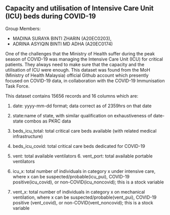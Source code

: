 ## Capacity and utilisation of Intensive Care Unit (ICU) beds during COVID-19

Group Members:
- MADINA SURAYA BINTI ZHARIN (A20EC0203),
- ADRINA ASYIQIN BINTI MD ADHA (A20EC0174)

One of the challenges that the Ministry of Health suffer during the peak season of COVID-19 was managing the Intensive Care Unit (ICU) for critical patients. They always need to make sure that the capacity and the utilisation of ICU were enough. This dataset was found from the MoH (Ministry of Health Malaysia) official Github account which presently focused on COVID-19 data, in collaboration with the COVID-19 Immunisation Task Force.


This dataset contains 15656 records and 16 columns which are:

1. date: yyyy-mm-dd format; data correct as of 2359hrs on that date

2. state:name of state, with similar qualification on exhaustiveness of date-state combos as PKRC data 

3. beds_icu_total: total critical care beds available (with related medical infrastructure) 

4. beds_icu_covid: total critical care beds dedicated for COVID-19 

5. vent: total available ventilators 6. vent_port: total available portable ventilators

6. icu_x: total number of individuals in category x under intensive care, where x can be suspected/probable(icu_pui), COVID-19 positive(icu_covid), or non-COVID(icu_noncovid); this is a stock variable 

7. vent_x: total number of individuals in category x on mechanical ventilation, where x can be suspected/probable(vent_pui), COVID-19 positive (vent_covid), or non-COVID(vent_noncovid); this is a stock variable
